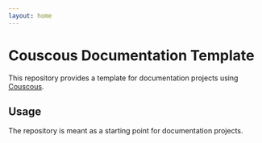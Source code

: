 ```yaml
---
layout: home
---
```


# Couscous Documentation Template

This repository provides a template for documentation projects using [Couscous](http://couscous.io).

## Usage

The repository is meant as a starting point for documentation projects.
